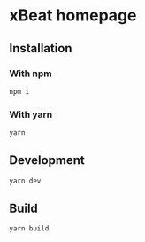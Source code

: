 # xBeat homepage

## Installation

### With npm

```sh
npm i
```

### With yarn

```sh
yarn
```

## Development

```sh
yarn dev
```

## Build

```sh
yarn build
```
